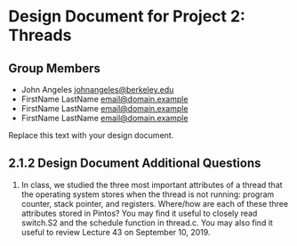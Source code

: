 Design Document for Project 2: Threads
======================================

## Group Members

* John Angeles <johnangeles@berkeley.edu>
* FirstName LastName <email@domain.example>
* FirstName LastName <email@domain.example>
* FirstName LastName <email@domain.example>

Replace this text with your design document.

## 2.1.2 Design Document Additional Questions

1. In class, we studied the three most important attributes of a thread that the operating system
stores when the thread is not running: program counter, stack pointer, and registers. Where/how
are each of these three attributes stored in Pintos? You may find it useful to closely read switch.S2
and the schedule function in thread.c. You may also find it useful to review Lecture 43 on
September 10, 2019.
